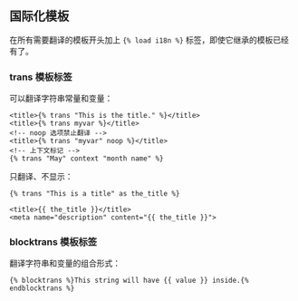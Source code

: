 ## 国际化模板
在所有需要翻译的模板开头加上 `{% load i18n %}` 标签，即使它继承的模板已经有了。  

### trans 模板标签
可以翻译字符串常量和变量：  
```django
<title>{% trans "This is the title." %}</title>
<title>{% trans myvar %}</title>
<!-- noop 选项禁止翻译 -->
<title>{% trans "myvar" noop %}</title>
<!-- 上下文标记 -->
{% trans "May" context "month name" %}
```

只翻译、不显示：  
```django
{% trans "This is a title" as the_title %}

<title>{{ the_title }}</title>
<meta name="description" content="{{ the_title }}">
```

### blocktrans 模板标签
翻译字符串和变量的组合形式：  
```django
{% blocktrans %}This string will have {{ value }} inside.{% endblocktrans %}
```
